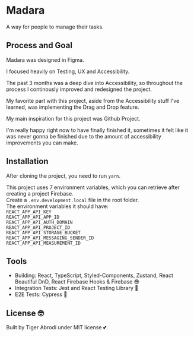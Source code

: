 # Madara

A way for people to manage their tasks.

## Process and Goal

Madara was designed in Figma.

I focused heavily on Testing, UX and Accessibility.

The past 3 months was a deep dive into Accessibility, so throughout the process I continously improved and redesigned the project.

My favorite part with this project, aside from the Accessibility stuff I've learned, was implementing the Drag and Drop feature.

My main inspiration for this project was Github Project.

I'm really happy right now to have finally finished it, sometimes it felt like it was never gonna be finished due to the amount of accessibility improvements you can make.

## Installation

After cloning the project, you need to run `yarn`.

This project uses 7 environment variables, which you can retrieve after creating a project Firebase.
<br>
Create a `.env.development.local` file in the root folder.
<br>
The environment variables it should have:
<br>
`REACT_APP_API_KEY`
<br>
`REACT_APP_API_APP_ID`
<br>
`REACT_APP_API_AUTH_DOMAIN`
<br>
`REACT_APP_API_PROJECT_ID`
<br>
`REACT_APP_API_STORAGE_BUCKET`
<br>
`REACT_APP_API_MESSAGING_SENDER_ID`
<br>
`REACT_APP_API_MEASUREMENT_ID`
<br>

## Tools

- Building: React, TypeScript, Styled-Components, Zustand, React Beautiful DnD, React Firebase Hooks & Firebase :sunglasses:
- Integration Tests: Jest and React Testing Library :blue_heart:
- E2E Tests: Cypress :metal:

## License :nerd_face:

Built by Tiger Abrodi under MIT license :two_hearts:.
